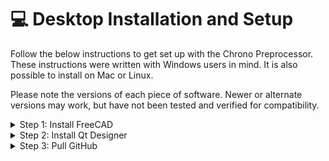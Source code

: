 # 💻 Desktop Installation and Setup

Follow the below instructions to get set up with the Chrono Preprocessor. These instructions were written with Windows users in mind. It is also possible to install on Mac or Linux.

Please note the versions of each piece of software. Newer or alternate versions may work, but have not been tested and verified for compatibility.

<details>

<summary>Step 1: Install FreeCAD</summary>

Install the latest version of FreeCAD (use at least version 0.20.2). The download is available for free:

[https://www.freecadweb.org/downloads.php](https://www.freecadweb.org/downloads.php)

</details>

<details>

<summary>Step 2: Install Qt Designer</summary>

Qt Designer normally ships as a part of Qt Creator. This is Qt's official editor and lets you do a lot more than just graphically design user interfaces. It is a full-fledged and very powerful C++ IDE. This power comes at a price however: The download for Qt Creator is gigabytes in size. You can download the full [Qt Creator suite](https://www.qt.io/product/development-tools). Otherwise, you can find alternative sites which provide installations with only Qt Designer. One such option is below:

[https://build-system.fman.io/qt-designer-download](https://build-system.fman.io/qt-designer-download)

</details>

<details>

<summary>Step 3: Pull GitHub</summary>

We recommend pulling the GitHub directly into the FreeCAD workbench directory. Otherwise if you pull to another location then you will need to copy the pulled files to the appropriate directory.&#x20;

The top-most directory (to be named chronoConcrete) should be placed here:

```
C:\Users\<username>\AppData\Roaming\FreeCAD\Mod
```

Thus if correctly pulled, complete the readme should be located here:

```
C:\Users\<username>\AppData\Roaming\FreeCAD\Mod\chronoConcrete\README.md
```

</details>

